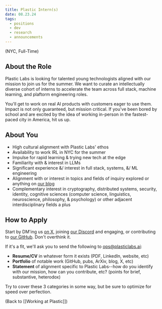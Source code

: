 ```yaml
---
title: Plastic Intern(s)
date: 08.23.24
tags:
  - positions
  - dev
  - research
  - announcements
---
```


(NYC, Full-Time)

## About the Role

Plastic Labs is looking for talented young technologists aligned with our mission to join us for the summer. We want to curate an intellectually diverse cohort of interns to accelerate the team across full stack, machine learning, and plaftorm engineering roles. 

You'll get to work on real AI products with customers eager to use them. Impact is not only guaranteed, but mission critical. If you've been bored by school and are excited by the idea of working in-person in the fastest-paced city in America, hit us up.

## About You

- High cultural alignment with Plastic Labs' ethos
- Availability to work IRL in NYC for the summer
- Impulse for rapid learning & trying new tech at the edge
- Familiarity with & interest in LLMs
- Significant experience &/ interest in full stack, systems, &/ ML engineering
- Alignment with or interest in topics and fields of inquiry explored or anything on [our blog](https://blog.plasticlabs.ai)
- Complementary interest in cryptography, distributed systems, security, identity, cognitive sciences (computer science, linguistics, neuroscience, philosophy, & psychology) or other adjacent interdisciplinary fields a plus

## How to Apply

Start by DM'ing us [on X](https://x.com/plastic_labs), joining [our Discord](https://discord.gg/plasticlabs) and engaging, or contributing to [our GitHub](https://github.com/plastic-labs). Don't overthink it.

If it's a fit, we'll ask you to send the following to ops@plasticlabs.ai:

- **Resume/CV** in whatever form it exists (PDF, LinkedIn, website, etc)
- **Portfolio** of notable work (GitHub, pubs, ArXiv, blog, X, etc)
- **Statement** of alignment specific to Plastic Labs--how do you identify with our mission, how can you contribute, etc? (points for brief, substantive, heterodox)

Try to cover these 3 categories in some way, but be sure to optimize for speed over perfection.

(Back to [[Working at Plastic]])
